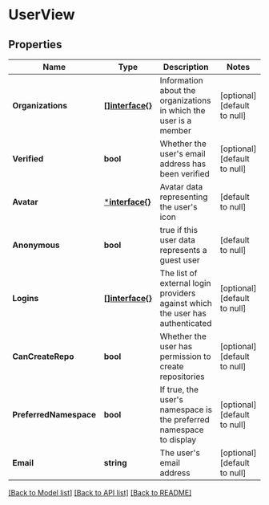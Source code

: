 # UserView

## Properties
Name | Type | Description | Notes
------------ | ------------- | ------------- | -------------
**Organizations** | [**[]interface{}**](interface{}.md) | Information about the organizations in which the user is a member | [optional] [default to null]
**Verified** | **bool** | Whether the user&#39;s email address has been verified | [optional] [default to null]
**Avatar** | [***interface{}**](interface{}.md) | Avatar data representing the user&#39;s icon | [default to null]
**Anonymous** | **bool** | true if this user data represents a guest user | [default to null]
**Logins** | [**[]interface{}**](interface{}.md) | The list of external login providers against which the user has authenticated | [optional] [default to null]
**CanCreateRepo** | **bool** | Whether the user has permission to create repositories | [optional] [default to null]
**PreferredNamespace** | **bool** | If true, the user&#39;s namespace is the preferred namespace to display | [optional] [default to null]
**Email** | **string** | The user&#39;s email address | [optional] [default to null]

[[Back to Model list]](../README.md#documentation-for-models) [[Back to API list]](../README.md#documentation-for-api-endpoints) [[Back to README]](../README.md)


